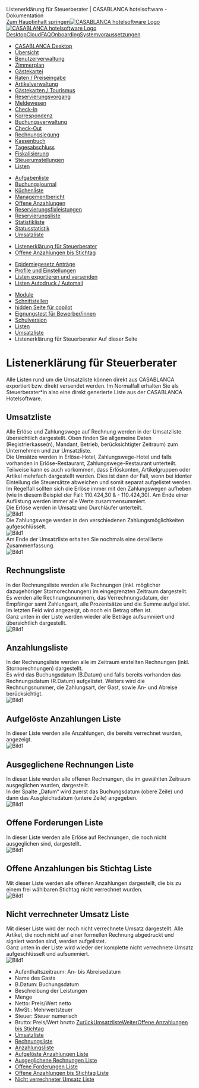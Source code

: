 Listenerklärung für Steuerberater | CASABLANCA hotelsoftware - Dokumentation  
[Zum Hauptinhalt springen](https://docs.casablanca.at/desktop/lists/saleslist/explanation/#__docusaurus_skipToContent_fallback)[![CASABLANCA hotelsoftware Logo](https://docs.casablanca.at/img/logo.png) ![CASABLANCA hotelsoftware Logo](https://docs.casablanca.at/img/Casablanca_LOGO_2022_neg.png)](https://docs.casablanca.at/) [Desktop](https://docs.casablanca.at/desktop/desktop/)[Cloud](https://docs.casablanca.at/cloud/cloud_systems/)[FAQ](https://docs.casablanca.at/faq)[Onboarding](https://docs.casablanca.at/onboarding/fiscalization)[Systemvoraussetzungen](https://docs.casablanca.at/system_requirements)  
* [CASABLANCA Desktop](https://docs.casablanca.at/desktop/desktop/)
* [Übersicht](https://docs.casablanca.at/desktop/interface/)
* [Benutzerverwaltung](https://docs.casablanca.at/desktop/user_management/)
* [Zimmerplan](https://docs.casablanca.at/desktop/room_plan/)
* [Gästekartei](https://docs.casablanca.at/desktop/guest_profile/)
* [Raten / Preiseingabe](https://docs.casablanca.at/desktop/raten/)
* [Artikelverwaltung](https://docs.casablanca.at/desktop/articles/)
* [Gästekarten / Tourismus](https://docs.casablanca.at/desktop/guest_cards/)
* [Reservierungsvorgang](https://docs.casablanca.at/desktop/reservation_process/)
* [Meldewesen](https://docs.casablanca.at/desktop/registration/)
* [Check-In](https://docs.casablanca.at/desktop/check_in/)
* [Korrespondenz](https://docs.casablanca.at/desktop/correspondence/)
* [Buchungsverwaltung](https://docs.casablanca.at/desktop/account/)
* [Check-Out](https://docs.casablanca.at/desktop/check-out/)
* [Rechnungslegung](https://docs.casablanca.at/desktop/accounting/)
* [Kassenbuch](https://docs.casablanca.at/desktop/cashbook/)
* [Tagesabschluss](https://docs.casablanca.at/desktop/daily_closing/)
* [Fiskalisierung](https://docs.casablanca.at/desktop/fiscalization/)
* [Steuerumstellungen](https://docs.casablanca.at/desktop/tax_changes/)
* [Listen](https://docs.casablanca.at/desktop/lists/)
+ [Aufgabenliste](https://docs.casablanca.at/desktop/lists/todolist/)
+ [Buchungsjournal](https://docs.casablanca.at/desktop/lists/booking_journal/)
+ [Küchenliste](https://docs.casablanca.at/desktop/lists/catering_list/)
+ [Managementbericht](https://docs.casablanca.at/desktop/lists/managementreport/)
+ [Offene Anzahlungen](https://docs.casablanca.at/desktop/lists/deposit_list/)
+ [Reservierungsfixleistungen](https://docs.casablanca.at/desktop/lists/fixed_reservation_services/)
+ [Reservierungsliste](https://docs.casablanca.at/desktop/lists/reservationlist/)
+ [Statistikliste](https://docs.casablanca.at/desktop/lists/statistiklist/)
+ [Statusstatistik](https://docs.casablanca.at/desktop/lists/statusstatistic/)
+ [Umsatzliste](https://docs.casablanca.at/desktop/lists/saleslist/)
- [Listenerklärung für Steuerberater](https://docs.casablanca.at/desktop/lists/saleslist/explanation)
- [Offene Anzahlungen bis Stichtag](https://docs.casablanca.at/desktop/lists/saleslist/open_deposits)
+ [Epidemiegesetz Anträge](https://docs.casablanca.at/desktop/lists/epidemic_law/)
+ [Profile und Einstellungen](https://docs.casablanca.at/desktop/lists/settings/)
+ [Listen exportieren und versenden](https://docs.casablanca.at/desktop/lists/list_export/)
+ [Listen Autodruck / Automail](https://docs.casablanca.at/desktop/lists/list_autoprint_automail/)
* [Module](https://docs.casablanca.at/desktop/module/)
* [Schnittstellen](https://docs.casablanca.at/desktop/interfaces/)
* [hidden Seite für copilot](https://docs.casablanca.at/desktop/hidden_copilot)
* [Eignungstest für Bewerber/innen](https://docs.casablanca.at/desktop/qualification)
* [Schulversion](https://docs.casablanca.at/desktop/schoolversion)  
* [Listen](https://docs.casablanca.at/desktop/lists/)
* [Umsatzliste](https://docs.casablanca.at/desktop/lists/saleslist/)
* Listenerklärung für Steuerberater
Auf dieser Seite

# Listenerklärung für Steuerberater  
Alle Listen rund um die Umsatzliste können direkt aus CASABLANCA exportiert bzw. direkt versendet werden. Im Normalfall erhalten Sie als Steuerberater\*in also eine direkt generierte Liste aus der CASABLANCA Hotelsoftware.

## Umsatzliste[](https://docs.casablanca.at/desktop/lists/saleslist/explanation/#umsatzliste "Direkter Link zu Umsatzliste")  
Alle Erlöse und Zahlungswege auf Rechnung werden in der Umsatzliste übersichtlich dargestellt. Oben finden Sie allgemeine Daten (Registrierkasse(n), Mandant, Betrieb, berücksichtigter Zeitraum) zum Unternehmen und zur Umsatzliste.  
Die Umsätze werden in Erlöse-Hotel, Zahlungswege-Hotel und falls vorhanden in Erlöse-Restaurant, Zahlungswege-Restaurant unterteilt. Teilweise kann es auch vorkommen, dass Erlöskonten, Artikelgruppen oder Artikel mehrfach dargestellt werden. Dies ist dann der Fall, wenn bei identer Einteilung die Steuersätze abweichen und somit separat aufgelistet werden.  
Im Regelfall sollten sich die Erlöse immer mit den Zahlungswegen aufheben (wie in diesem Beispiel der Fall: 110.424,30 & - 110.424,30). Am Ende einer Auflistung werden immer alle Werte zusammensummiert.  
Die Erlöse werden in Umsatz und Durchläufer unterteilt.  
![Bild1](https://docs.casablanca.at/assets/images/beschreibungen_umsatzliste_01-752849752a644623774e2877a5bc039a.png "Aktualisieren")  
Die Zahlungswege werden in den verschiedenen Zahlungsmöglichkeiten aufgeschlüsselt.  
![Bild1](https://docs.casablanca.at/assets/images/beschreibungen_umsatzliste_02-d4b13b1ee7f4b7f1abcaf685588470db.png "Aktualisieren")  
Am Ende der Umsatzliste erhalten Sie nochmals eine detaillierte Zusammenfassung.  
![Bild1](https://docs.casablanca.at/assets/images/beschreibungen_umsatzliste_03-93fd9f6624e9008d22c3a8840b50d142.png "Aktualisieren")

## Rechnungsliste[](https://docs.casablanca.at/desktop/lists/saleslist/explanation/#rechnungsliste "Direkter Link zu Rechnungsliste")  
In der Rechnungsliste werden alle Rechnungen (inkl. möglicher dazugehöriger Stornorechnungen) im eingegrenzten Zeitraum dargestellt.  
Es werden alle Rechnungsnummern, das Verrechnungsdatum, der Empfänger samt Zahlungsart, alle Prozentsätze und die Summe aufgelistet. Im letzten Feld wird angezeigt, ob noch ein Betrag offen ist.  
Ganz unten in der Liste werden wieder alle Beträge aufsummiert und übersichtlich dargestellt.  
![Bild1](https://docs.casablanca.at/assets/images/beschreibungen_umsatzliste_04-1bf70daf13633ce1aee7cecd861188c0.png "Aktualisieren")

## Anzahlungsliste[](https://docs.casablanca.at/desktop/lists/saleslist/explanation/#anzahlungsliste "Direkter Link zu Anzahlungsliste")  
In der Rechnungsliste werden alle im Zeitraum erstellten Rechnungen (inkl. Stornorechnungen) dargestellt.  
Es wird das Buchungsdatum (B.Datum) und falls bereits vorhanden das Rechnungsdatum (R.Datum) aufgelistet. Weiters wird die Rechnungsnummer, die Zahlungsart, der Gast, sowie An- und Abreise berücksichtigt.  
![Bild1](https://docs.casablanca.at/assets/images/beschreibungen_umsatzliste_05-01ac807f63e49c0773186dc1f129bb64.png "Aktualisieren")

## Aufgelöste Anzahlungen Liste[](https://docs.casablanca.at/desktop/lists/saleslist/explanation/#aufgelöste-anzahlungen-liste "Direkter Link zu Aufgelöste Anzahlungen Liste")  
In dieser Liste werden alle Anzahlungen, die bereits verrechnet wurden, angezeigt.  
![Bild1](https://docs.casablanca.at/assets/images/beschreibungen_umsatzliste_06-067e76891b74f8cd6ed7193166ae7ea4.png "Aktualisieren")

## Ausgeglichene Rechnungen Liste[](https://docs.casablanca.at/desktop/lists/saleslist/explanation/#ausgeglichene-rechnungen-liste "Direkter Link zu Ausgeglichene Rechnungen Liste")  
In dieser Liste werden alle offenen Rechnungen, die im gewählten Zeitraum ausgeglichen wurden, dargestellt.  
In der Spalte „Datum“ wird zuerst das Buchungsdatum (obere Zeile) und dann das Ausgleichsdatum (untere Zeile) angegeben.  
![Bild1](https://docs.casablanca.at/assets/images/beschreibungen_umsatzliste_07-12ee5dea25f2fd56d84ea6eeba4d65e4.png "Aktualisieren")

## Offene Forderungen Liste[](https://docs.casablanca.at/desktop/lists/saleslist/explanation/#offene-forderungen-liste "Direkter Link zu Offene Forderungen Liste")  
In dieser Liste werden alle Erlöse auf Rechnungen, die noch nicht ausgeglichen sind, dargestellt.  
![Bild1](https://docs.casablanca.at/assets/images/beschreibungen_umsatzliste_08-e81047b84df7d1007933acd1342c883b.png "Aktualisieren")

## Offene Anzahlungen bis Stichtag Liste[](https://docs.casablanca.at/desktop/lists/saleslist/explanation/#offene-anzahlungen-bis-stichtag-liste "Direkter Link zu Offene Anzahlungen bis Stichtag Liste")  
Mit dieser Liste werden alle offenen Anzahlungen dargestellt, die bis zu einem frei wählbaren Stichtag nicht verrechnet wurden.  
![Bild1](https://docs.casablanca.at/assets/images/beschreibungen_umsatzliste_09-d5fc607c8e1dd628e1ca1266983b0912.png "Aktualisieren")

## Nicht verrechneter Umsatz Liste[](https://docs.casablanca.at/desktop/lists/saleslist/explanation/#nicht-verrechneter-umsatz-liste "Direkter Link zu Nicht verrechneter Umsatz Liste")  
Mit dieser Liste wird der noch nicht verrechnete Umsatz dargestellt. Alle Artikel, die noch nicht auf einer formellen Rechnung abgedruckt und signiert worden sind, werden aufgelistet.  
Ganz unten in der Liste wird wieder der komplette nicht verrechnete Umsatz aufgeschlüsselt und aufsummiert.  
![Bild1](https://docs.casablanca.at/assets/images/beschreibungen_umsatzliste_10-b89d2ab28749bc7aeecd2e85228587bf.png "Aktualisieren")  
* Aufenthaltszeitraum: An- bis Abreisedatum
* Name des Gasts
* B.Datum: Buchungsdatum
* Beschreibung der Leistungen
* Menge
* Netto: Preis/Wert netto
* MwSt.: Mehrwertsteuer
* Steuer: Steuer numerisch
* Brutto: Preis/Wert brutto
[ZurückUmsatzliste](https://docs.casablanca.at/desktop/lists/saleslist/)[WeiterOffene Anzahlungen bis Stichtag](https://docs.casablanca.at/desktop/lists/saleslist/open_deposits)  
* [Umsatzliste](https://docs.casablanca.at/desktop/lists/saleslist/explanation/#umsatzliste)
* [Rechnungsliste](https://docs.casablanca.at/desktop/lists/saleslist/explanation/#rechnungsliste)
* [Anzahlungsliste](https://docs.casablanca.at/desktop/lists/saleslist/explanation/#anzahlungsliste)
* [Aufgelöste Anzahlungen Liste](https://docs.casablanca.at/desktop/lists/saleslist/explanation/#aufgelöste-anzahlungen-liste)
* [Ausgeglichene Rechnungen Liste](https://docs.casablanca.at/desktop/lists/saleslist/explanation/#ausgeglichene-rechnungen-liste)
* [Offene Forderungen Liste](https://docs.casablanca.at/desktop/lists/saleslist/explanation/#offene-forderungen-liste)
* [Offene Anzahlungen bis Stichtag Liste](https://docs.casablanca.at/desktop/lists/saleslist/explanation/#offene-anzahlungen-bis-stichtag-liste)
* [Nicht verrechneter Umsatz Liste](https://docs.casablanca.at/desktop/lists/saleslist/explanation/#nicht-verrechneter-umsatz-liste)